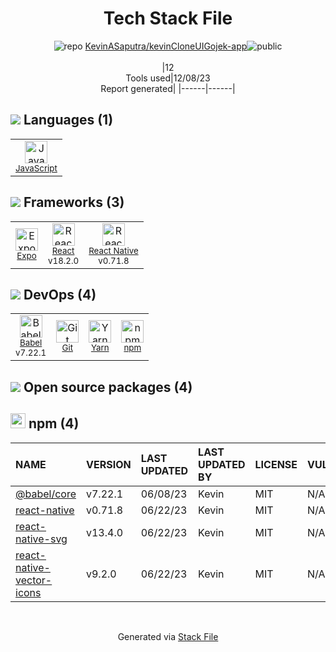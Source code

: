 <!--
&lt;--- Readme.md Snippet without images Start ---&gt;
## Tech Stack
KevinASaputra/kevinCloneUIGojek-app is built on the following main stack:

- [React](https://reactjs.org/) – Javascript UI Libraries
- [JavaScript](https://developer.mozilla.org/en-US/docs/Web/JavaScript) – Languages
- [React Native](http://facebook.github.io/) – Cross-Platform Mobile Development
- [Babel](http://babeljs.io/) – JavaScript Compilers
- [Expo](https://expo.dev/) – Cross-Platform Mobile Development
- [Yarn](https://yarnpkg.com/) – Front End Package Manager

Full tech stack [here](/techstack.md)

&lt;--- Readme.md Snippet without images End ---&gt;

&lt;--- Readme.md Snippet with images Start ---&gt;
## Tech Stack
KevinASaputra/kevinCloneUIGojek-app is built on the following main stack:

- <img width='25' height='25' src='https://img.stackshare.io/service/1020/OYIaJ1KK.png' alt='React'/> [React](https://reactjs.org/) – Javascript UI Libraries
- <img width='25' height='25' src='https://img.stackshare.io/service/1209/javascript.jpeg' alt='JavaScript'/> [JavaScript](https://developer.mozilla.org/en-US/docs/Web/JavaScript) – Languages
- <img width='25' height='25' src='https://img.stackshare.io/service/2699/KoK6gHzp.jpg' alt='React Native'/> [React Native](http://facebook.github.io/) – Cross-Platform Mobile Development
- <img width='25' height='25' src='https://img.stackshare.io/service/2739/-1wfGjNw.png' alt='Babel'/> [Babel](http://babeljs.io/) – JavaScript Compilers
- <img width='25' height='25' src='https://img.stackshare.io/service/5795/default_683a3de22a6983c41f27b04348f4c7380c5e3c21.jpg' alt='Expo'/> [Expo](https://expo.dev/) – Cross-Platform Mobile Development
- <img width='25' height='25' src='https://img.stackshare.io/service/5848/44mC-kJ3.jpg' alt='Yarn'/> [Yarn](https://yarnpkg.com/) – Front End Package Manager

Full tech stack [here](/techstack.md)

&lt;--- Readme.md Snippet with images End ---&gt;
-->
<div align="center">

# Tech Stack File
![](https://img.stackshare.io/repo.svg "repo") [KevinASaputra/kevinCloneUIGojek-app](https://github.com/KevinASaputra/kevinCloneUIGojek-app)![](https://img.stackshare.io/public_badge.svg "public")
<br/><br/>
|12<br/>Tools used|12/08/23 <br/>Report generated|
|------|------|
</div>

## <img src='https://img.stackshare.io/languages.svg'/> Languages (1)
<table><tr>
  <td align='center'>
  <img width='36' height='36' src='https://img.stackshare.io/service/1209/javascript.jpeg' alt='JavaScript'>
  <br>
  <sub><a href="https://developer.mozilla.org/en-US/docs/Web/JavaScript">JavaScript</a></sub>
  <br>
  <sub></sub>
</td>

</tr>
</table>

## <img src='https://img.stackshare.io/frameworks.svg'/> Frameworks (3)
<table><tr>
  <td align='center'>
  <img width='36' height='36' src='https://img.stackshare.io/service/5795/default_683a3de22a6983c41f27b04348f4c7380c5e3c21.jpg' alt='Expo'>
  <br>
  <sub><a href="https://expo.dev/">Expo</a></sub>
  <br>
  <sub></sub>
</td>

<td align='center'>
  <img width='36' height='36' src='https://img.stackshare.io/service/1020/OYIaJ1KK.png' alt='React'>
  <br>
  <sub><a href="https://reactjs.org/">React</a></sub>
  <br>
  <sub>v18.2.0</sub>
</td>

<td align='center'>
  <img width='36' height='36' src='https://img.stackshare.io/service/2699/KoK6gHzp.jpg' alt='React Native'>
  <br>
  <sub><a href="http://facebook.github.io/">React Native</a></sub>
  <br>
  <sub>v0.71.8</sub>
</td>

</tr>
</table>

## <img src='https://img.stackshare.io/devops.svg'/> DevOps (4)
<table><tr>
  <td align='center'>
  <img width='36' height='36' src='https://img.stackshare.io/service/2739/-1wfGjNw.png' alt='Babel'>
  <br>
  <sub><a href="http://babeljs.io/">Babel</a></sub>
  <br>
  <sub>v7.22.1</sub>
</td>

<td align='center'>
  <img width='36' height='36' src='https://img.stackshare.io/service/1046/git.png' alt='Git'>
  <br>
  <sub><a href="http://git-scm.com/">Git</a></sub>
  <br>
  <sub></sub>
</td>

<td align='center'>
  <img width='36' height='36' src='https://img.stackshare.io/service/5848/44mC-kJ3.jpg' alt='Yarn'>
  <br>
  <sub><a href="https://yarnpkg.com/">Yarn</a></sub>
  <br>
  <sub></sub>
</td>

<td align='center'>
  <img width='36' height='36' src='https://img.stackshare.io/service/1120/lejvzrnlpb308aftn31u.png' alt='npm'>
  <br>
  <sub><a href="https://www.npmjs.com/">npm</a></sub>
  <br>
  <sub></sub>
</td>

</tr>
</table>


## <img src='https://img.stackshare.io/group.svg' /> Open source packages (4)</h2>

## <img width='24' height='24' src='https://img.stackshare.io/service/1120/lejvzrnlpb308aftn31u.png'/> npm (4)

|NAME|VERSION|LAST UPDATED|LAST UPDATED BY|LICENSE|VULNERABILITIES|
|:------|:------|:------|:------|:------|:------|
|[@babel/core](https://www.npmjs.com/@babel/core)|v7.22.1|06/08/23|Kevin |MIT|N/A|
|[react-native](https://www.npmjs.com/react-native)|v0.71.8|06/22/23|Kevin |MIT|N/A|
|[react-native-svg](https://www.npmjs.com/react-native-svg)|v13.4.0|06/22/23|Kevin |MIT|N/A|
|[react-native-vector-icons](https://www.npmjs.com/react-native-vector-icons)|v9.2.0|06/22/23|Kevin |MIT|N/A|

<br/>
<div align='center'>

Generated via [Stack File](https://github.com/marketplace/stack-file)
